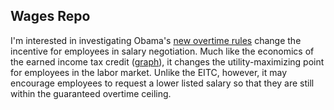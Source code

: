 ## Wages Repo
I'm interested in investigating Obama's [new overtime rules](https://www.dol.gov/whd/overtime/final2016/) change the incentive for employees in salary negotiation. Much like the economics of the earned income tax credit ([graph](http://d2vlcm61l7u1fs.cloudfront.net/media%2F845%2F845d8be7-72e7-41a2-88b9-42f5a9e72576%2FphpJwfZ3l.png)), it changes the utility-maximizing point for employees in the labor market. Unlike the EITC, however, it may encourage employees to request a lower listed salary so that they are still within the guaranteed overtime ceiling.
